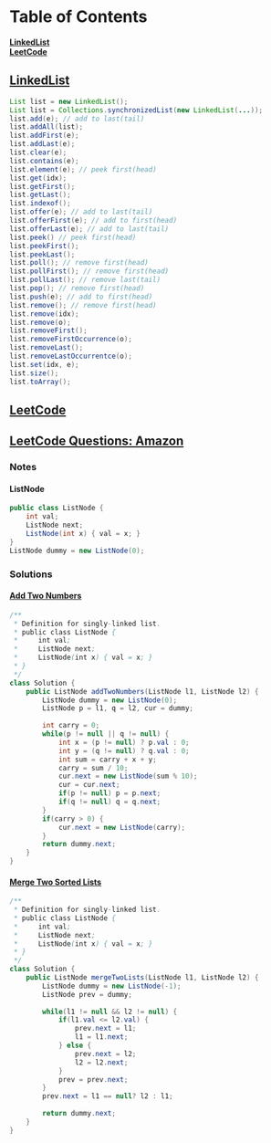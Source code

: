 # Table of Contents
**[LinkedList](#LinkedList)**<br>
**[LeetCode](#LeetCode)**<br>

## [LinkedList](https://docs.oracle.com/javase/8/docs/api/java/util/LinkedList.html)
```java
List list = new LinkedList();
List list = Collections.synchronizedList(new LinkedList(...));
list.add(e); // add to last(tail)
list.addAll(list);
list.addFirst(e);
list.addLast(e);
list.clear(e);
list.contains(e);
list.element(e); // peek first(head)
list.get(idx);
list.getFirst();
list.getLast();
list.indexof();
list.offer(e); // add to last(tail)
list.offerFirst(e); // add to first(head)
list.offerLast(e); // add to last(tail)
list.peek() // peek first(head)
list.peekFirst();
list.peekLast();
list.poll(); // remove first(head)
list.pollFirst(); // remove first(head)
list.pollLast(); // remove last(tail)
list.pop(); // remove first(head)
list.push(e); // add to first(head)
list.remove(); // remove first(head)
list.remove(idx);
list.remove(o);
list.removeFirst();
list.removeFirstOccurrence(o);
list.removeLast();
list.removeLastOccurrentce(o);
list.set(idx, e);
list.size();
list.toArray();
```

## [LeetCode](https://leetcode.com)
## [LeetCode Questions: Amazon](https://leetcode.com/explore/interview/card/amazon/77/linked-list/)

### Notes
#### ListNode
```java
public class ListNode {
    int val;
    ListNode next;
    ListNode(int x) { val = x; }
}
ListNode dummy = new ListNode(0);
```

### Solutions
#### [Add Two Numbers](https://leetcode.com/explore/interview/card/amazon/77/linked-list/513/)
```java
/**
 * Definition for singly-linked list.
 * public class ListNode {
 *     int val;
 *     ListNode next;
 *     ListNode(int x) { val = x; }
 * }
 */
class Solution {
    public ListNode addTwoNumbers(ListNode l1, ListNode l2) {
        ListNode dummy = new ListNode(0);
        ListNode p = l1, q = l2, cur = dummy;
        
        int carry = 0;
        while(p != null || q != null) {
            int x = (p != null) ? p.val : 0;
            int y = (q != null) ? q.val : 0;
            int sum = carry + x + y;
            carry = sum / 10;
            cur.next = new ListNode(sum % 10);
            cur = cur.next;
            if(p != null) p = p.next;
            if(q != null) q = q.next;
        }
        if(carry > 0) {
            cur.next = new ListNode(carry);
        }
        return dummy.next;
    }
}
```
#### [Merge Two Sorted Lists](https://leetcode.com/explore/interview/card/amazon/77/linked-list/2976/)
```java
/**
 * Definition for singly-linked list.
 * public class ListNode {
 *     int val;
 *     ListNode next;
 *     ListNode(int x) { val = x; }
 * }
 */
class Solution {
    public ListNode mergeTwoLists(ListNode l1, ListNode l2) {
        ListNode dummy = new ListNode(-1);
        ListNode prev = dummy;
        
        while(l1 != null && l2 != null) {
            if(l1.val <= l2.val) {
                prev.next = l1;
                l1 = l1.next;
            } else {
                prev.next = l2;
                l2 = l2.next;
            }
            prev = prev.next;
        }
        prev.next = l1 == null? l2 : l1;
        
        return dummy.next;
    }
}
```

